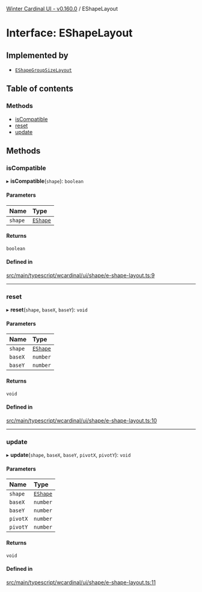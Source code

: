 [Winter Cardinal UI - v0.160.0](../index.md) / EShapeLayout

# Interface: EShapeLayout

## Implemented by

- [`EShapeGroupSizeLayout`](../classes/EShapeGroupSizeLayout.md)

## Table of contents

### Methods

- [isCompatible](EShapeLayout.md#iscompatible)
- [reset](EShapeLayout.md#reset)
- [update](EShapeLayout.md#update)

## Methods

### isCompatible

▸ **isCompatible**(`shape`): `boolean`

#### Parameters

| Name | Type |
| :------ | :------ |
| `shape` | [`EShape`](EShape.md) |

#### Returns

`boolean`

#### Defined in

[src/main/typescript/wcardinal/ui/shape/e-shape-layout.ts:9](https://github.com/winter-cardinal/winter-cardinal-ui/blob/v0.160.0/src/main/typescript/wcardinal/ui/shape/e-shape-layout.ts#L9)

___

### reset

▸ **reset**(`shape`, `baseX`, `baseY`): `void`

#### Parameters

| Name | Type |
| :------ | :------ |
| `shape` | [`EShape`](EShape.md) |
| `baseX` | `number` |
| `baseY` | `number` |

#### Returns

`void`

#### Defined in

[src/main/typescript/wcardinal/ui/shape/e-shape-layout.ts:10](https://github.com/winter-cardinal/winter-cardinal-ui/blob/v0.160.0/src/main/typescript/wcardinal/ui/shape/e-shape-layout.ts#L10)

___

### update

▸ **update**(`shape`, `baseX`, `baseY`, `pivotX`, `pivotY`): `void`

#### Parameters

| Name | Type |
| :------ | :------ |
| `shape` | [`EShape`](EShape.md) |
| `baseX` | `number` |
| `baseY` | `number` |
| `pivotX` | `number` |
| `pivotY` | `number` |

#### Returns

`void`

#### Defined in

[src/main/typescript/wcardinal/ui/shape/e-shape-layout.ts:11](https://github.com/winter-cardinal/winter-cardinal-ui/blob/v0.160.0/src/main/typescript/wcardinal/ui/shape/e-shape-layout.ts#L11)

